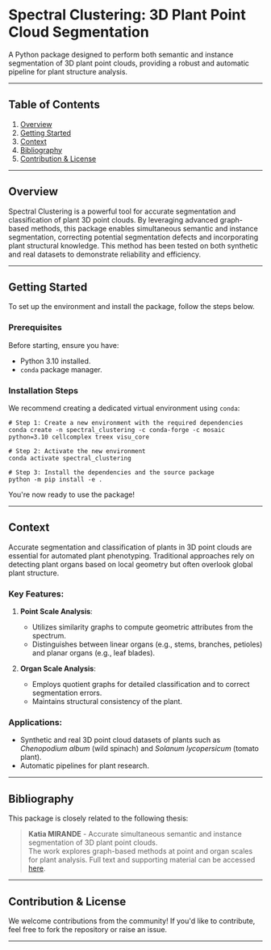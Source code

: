 # Spectral Clustering: 3D Plant Point Cloud Segmentation

A Python package designed to perform both semantic and instance segmentation of 3D plant point clouds, providing a robust and automatic pipeline for plant structure analysis.

---

## Table of Contents

1. [Overview](#overview)
2. [Getting Started](#getting-started)
3. [Context](#context)
4. [Bibliography](#bibliography)
5. [Contribution & License](#contribution--license)

---

## Overview

Spectral Clustering is a powerful tool for accurate segmentation and classification of plant 3D point clouds. By leveraging advanced graph-based methods, this package enables simultaneous semantic and instance segmentation, correcting potential segmentation defects and incorporating plant structural knowledge. This method has been tested on both synthetic and real datasets to demonstrate reliability and efficiency.

---

## Getting Started

To set up the environment and install the package, follow the steps below.

### Prerequisites

Before starting, ensure you have:
- Python 3.10 installed.
- `conda` package manager.

### Installation Steps

We recommend creating a dedicated virtual environment using `conda`:

```shell
# Step 1: Create a new environment with the required dependencies
conda create -n spectral_clustering -c conda-forge -c mosaic python=3.10 cellcomplex treex visu_core

# Step 2: Activate the new environment
conda activate spectral_clustering

# Step 3: Install the dependencies and the source package
python -m pip install -e .
```

You're now ready to use the package!

---

## Context

Accurate segmentation and classification of plants in 3D point clouds are essential for automated plant phenotyping.
Traditional approaches rely on detecting plant organs based on local geometry but often overlook global plant structure.

### Key Features:
1. **Point Scale Analysis**:
    - Utilizes similarity graphs to compute geometric attributes from the spectrum.
    - Distinguishes between linear organs (e.g., stems, branches, petioles) and planar organs (e.g., leaf blades).

2. **Organ Scale Analysis**:
    - Employs quotient graphs for detailed classification and to correct segmentation errors.
    - Maintains structural consistency of the plant.

### Applications:
- Synthetic and real 3D point cloud datasets of plants such as _Chenopodium album_ (wild spinach) and _Solanum lycopersicum_ (tomato plant).
- Automatic pipelines for plant research.

---

## Bibliography

This package is closely related to the following thesis:

> **Katia MIRANDE** - Accurate simultaneous semantic and instance segmentation of 3D plant point clouds.  
> The work explores graph-based methods at point and organ scales for plant analysis.
> Full text and supporting material can be accessed [here](http://www.theses.fr/2022STRAD020/document).

---

## Contribution & License

We welcome contributions from the community!
If you'd like to contribute, feel free to fork the repository or raise an issue.

---